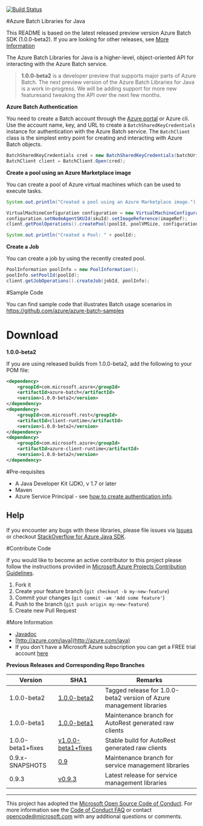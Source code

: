 ﻿[![Build Status](https://travis-ci.org/Azure/azure-batch-sdk-for-java.svg?style=flat-square&label=build)](https://travis-ci.org/Azure/azure-batch-sdk-for-java)

#Azure Batch Libraries for Java

This README is based on the latest released preview version Azure Batch SDK (1.0.0-beta2). If you are looking for other releases, see [More Information](#more-information)

The Azure Batch Libraries for Java is a higher-level, object-oriented API for interacting with the Azure Batch service.


> **1.0.0-beta2** is a developer preview that supports major parts of Azure Batch. The next preview version of the Azure Batch Libraries for Java is a work in-progress. We will be adding support for more new featuresand tweaking the API over the next few months.

**Azure Batch Authentication**

You need to create a Batch account through the [Azure portal](https://portal.azure.com) or Azure cli. Use the account name, key, and URL to create a `BatchSharedKeyCredentials` instance for authentication with the Azure Batch service.
The `BatchClient` class is the simplest entry point for creating and interacting with Azure Batch objects.

```java
BatchSharedKeyCredentials cred = new BatchSharedKeyCredentials(batchUri, batchAccount, batchKey);
BatchClient client = BatchClient.Open(cred);
```
 
**Create a pool using an Azure Marketplace image**

You can create a pool of Azure virtual machines which can be used to execute tasks.

```java
System.out.println("Created a pool using an Azure Marketplace image.");

VirtualMachineConfiguration configuration = new VirtualMachineConfiguration();
configuration.setNodeAgentSKUId(skuId).setImageReference(imageRef);
client.getPoolOperations().createPool(poolId, poolVMSize, configuration, poolVMCount);

System.out.println("Created a Pool: " + poolId);
```

**Create a Job**

You can create a job by using the recently created pool.

```java
PoolInformation poolInfo = new PoolInformation();
poolInfo.setPoolId(poolId);
client.getJobOperations().createJob(jobId, poolInfo);
```

#Sample Code

You can find sample code that illustrates Batch usage scenarios in https://github.com/azure/azure-batch-samples


# Download


**1.0.0-beta2**

If you are using released builds from 1.0.0-beta2, add the following to your POM file:

```xml
<dependency>
    <groupId>com.microsoft.azure</groupId>
    <artifactId>azure-batch</artifactId>
    <version>1.0.0-beta2</version>
</dependency>
<dependency>
    <groupId>com.microsoft.rest</groupId>
    <artifactId>client-runtime</artifactId>
    <version>1.0.0-beta2</version>
</dependency>
<dependency>
    <groupId>com.microsoft.azure</groupId>
    <artifactId>azure-client-runtime</artifactId>
    <version>1.0.0-beta2</version>
</dependency>
```

#Pre-requisites

- A Java Developer Kit (JDK), v 1.7 or later
- Maven
- Azure Service Principal - see [how to create authentication info](./AUTH.md).


## Help

If you encounter any bugs with these libraries, please file issues via [Issues](https://github.com/Azure/azure-batch-sdk-for-java/issues) or checkout [StackOverflow for Azure Java SDK](http://stackoverflow.com/questions/tagged/azure-java-sdk).

#Contribute Code

If you would like to become an active contributor to this project please follow the instructions provided in [Microsoft Azure Projects Contribution Guidelines](http://azure.github.io/guidelines.html).

1. Fork it
2. Create your feature branch (`git checkout -b my-new-feature`)
3. Commit your changes (`git commit -am 'Add some feature'`)
4. Push to the branch (`git push origin my-new-feature`)
5. Create new Pull Request

#More Information
* [Javadoc](http://azure.github.io/azure-sdk-for-java)
* [http://azure.com/java](http://azure.com/java)
* If you don't have a Microsoft Azure subscription you can get a FREE trial account [here](http://go.microsoft.com/fwlink/?LinkId=330212)

**Previous Releases and Corresponding Repo Branches**

| Version           | SHA1                                                                                      | Remarks                                               |
|-------------------|-------------------------------------------------------------------------------------------|-------------------------------------------------------|
| 1.0.0-beta2       | [1.0.0-beta2](https://github.com/Azure/azure-sdk-for-java/tree/1.0.0-beta2)               | Tagged release for 1.0.0-beta2 version of Azure management libraries |
| 1.0.0-beta1       | [1.0.0-beta1](https://github.com/Azure/azure-sdk-for-java/tree/1.0.0-beta1)               | Maintenance branch for AutoRest generated raw clients |
| 1.0.0-beta1+fixes | [v1.0.0-beta1+fixes](https://github.com/Azure/azure-sdk-for-java/tree/v1.0.0-beta1+fixes) | Stable build for AutoRest generated raw clients       |
| 0.9.x-SNAPSHOTS   | [0.9](https://github.com/Azure/azure-sdk-for-java/tree/0.9)                               | Maintenance branch for service management libraries   |
| 0.9.3             | [v0.9.3](https://github.com/Azure/azure-sdk-for-java/tree/v0.9.3)                         | Latest release for service management libraries       |

---

This project has adopted the [Microsoft Open Source Code of Conduct](https://opensource.microsoft.com/codeofconduct/). For more information see the [Code of Conduct FAQ](https://opensource.microsoft.com/codeofconduct/faq/) or contact [opencode@microsoft.com](mailto:opencode@microsoft.com) with any additional questions or comments.
